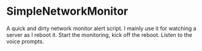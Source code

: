 # SimpleNetworkMonitor
A quick and dirty network monitor alert script. I mainly use it for watching a server as I reboot it. Start the monitoring, kick off the reboot. Listen to the voice prompts.
